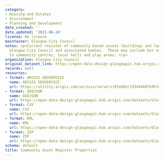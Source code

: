 ```yaml
---
category:
- Housing and Estates
- Environment
- Planning and Development
date_created: ''
date_updated: '2021-06-24'
license: No licence
maintainer: Glasgow City Council
notes: <p>Current resister of community based assets (buildings and land) owned by
  Glasgow City Council and associated bodies.  These may include but not be limited
  to community centres, local halls and play areas. </p>
organization: Glasgow City Council
original_dataset_link: https://open-data-design-glasgowgis.hub.arcgis.com/maps/GlasgowGIS::community-asset-register-properties
records: null
resources:
- format: ARCGIS GEOSERVICE
  name: ARCGIS GEOSERVICE
  url: https://utility.arcgis.com/usrsvcs/servers/8feb8ec7d3d4468fb957e37043a3deee/rest/services/OPEN_DATA/Community_asset_register_properties/MapServer/0
- format: GEOJSON
  name: GEOJSON
  url: https://open-data-design-glasgowgis.hub.arcgis.com/datasets/GlasgowGIS::community-asset-register-properties.geojson?outSR=%7B%22latestWkid%22%3A27700%2C%22wkid%22%3A27700%7D
- format: CSV
  name: CSV
  url: https://open-data-design-glasgowgis.hub.arcgis.com/datasets/GlasgowGIS::community-asset-register-properties.csv?outSR=%7B%22latestWkid%22%3A27700%2C%22wkid%22%3A27700%7D
- format: KML
  name: KML
  url: https://open-data-design-glasgowgis.hub.arcgis.com/datasets/GlasgowGIS::community-asset-register-properties.kml?outSR=%7B%22latestWkid%22%3A27700%2C%22wkid%22%3A27700%7D
- format: ZIP
  name: ZIP
  url: https://open-data-design-glasgowgis.hub.arcgis.com/datasets/GlasgowGIS::community-asset-register-properties.zip?outSR=%7B%22latestWkid%22%3A27700%2C%22wkid%22%3A27700%7D
schema: default
title: Community Asset Register Properties
---
```

